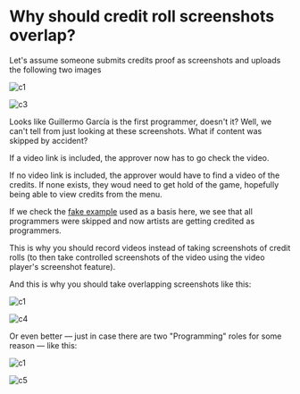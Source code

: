 # Why should credit roll screenshots overlap?

Let's assume someone submits credits proof as screenshots and uploads the following two images

![c1](https://github.com/user-attachments/assets/a849eb65-b208-4fc9-ad2d-ba648d1c82c1)

![c3](https://github.com/user-attachments/assets/7edcd5cd-5e89-4cad-8fd9-7ba5035e3c1f)

Looks like Guillermo García is the first programmer, doesn't it? Well, we can't tell from just looking at these screenshots. What if content was skipped by accident?

If a video link is included, the approver now has to go check the video.

If no video link is included, the approver would have to find a video of the credits. If none exists, they woud need to get hold of the game, hopefully being able to view credits from the menu.

If we check the [fake example](https://fishiecat.github.io/fake-game-credits/) used as a basis here, we see that all programmers were skipped and now artists are getting credited as programmers.

This is why you should record videos instead of taking screenshots of credit rolls (to then take controlled screenshots of the video using the video player's screenshot feature).

And this is why you should take overlapping screenshots like this:

![c1](https://github.com/user-attachments/assets/a849eb65-b208-4fc9-ad2d-ba648d1c82c1)

![c4](https://github.com/user-attachments/assets/a81b7f99-4cf8-45c5-8ef2-696e05546a0a)

Or even better — just in case there are two "Programming" roles for some reason — like this:

![c1](https://github.com/user-attachments/assets/a849eb65-b208-4fc9-ad2d-ba648d1c82c1)

![c5](https://github.com/user-attachments/assets/6c3974cd-70a7-4c3c-8863-a3497ed487ae)
